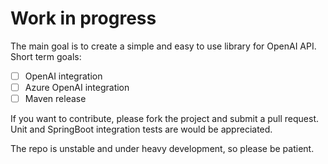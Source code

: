 # Work in progress
The main goal is to create a simple and easy to use library for OpenAI API.
Short term goals:
* [ ] OpenAI integration
* [ ] Azure OpenAI integration
* [ ] Maven release

If you want to contribute, please fork the project and submit a pull request. Unit and SpringBoot integration tests are would be appreciated.

The repo is unstable and under heavy development, so please be patient.